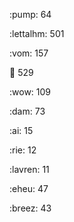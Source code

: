 :pump: 64

:lettalhm: 501

:vom: 157

😬 529

:wow: 109

:dam: 73

:ai: 15

:rie: 12

:lavren: 11

:eheu: 47

:breez: 43


